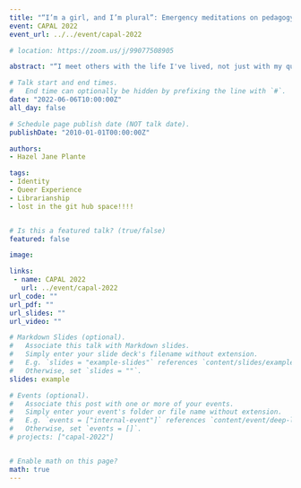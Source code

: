 ```yaml
---
title: "“I’m a girl, and I’m plural”: Emergency meditations on pedagogy, mindfulness, layered identities, and libraries "
event: CAPAL 2022
event_url: ../../event/capal-2022

# location: https://zoom.us/j/99077508905

abstract: "“I meet others with the life I've lived, not just with my questions.” - Krista Tippett. While working amidst a global pandemic, many of us have been inviting students, researchers, and colleagues into our homes for meetings, classes, and consultations. At times, we have likely felt a sense of connection and compassion, in part because we have become keenly aware that we are all suffering. In this paper, Hazel Jane Plante will discuss opening her pedagogical practice to allow space for mindfulness, embodiment, and knowledge gained from her layered identity as an academic librarian, a queer trans femme, a Buddhist, and a novelist."   

# Talk start and end times.
#   End time can optionally be hidden by prefixing the line with `#`.
date: "2022-06-06T10:00:00Z"
all_day: false

# Schedule page publish date (NOT talk date).
publishDate: "2010-01-01T00:00:00Z"

authors:
- Hazel Jane Plante

tags: 
- Identity
- Queer Experience 
- Librarianship
- lost in the git hub space!!!!


# Is this a featured talk? (true/false)
featured: false

image:

links:
 - name: CAPAL 2022
   url: ../event/capal-2022
url_code: ""
url_pdf: ""
url_slides: ""
url_video: ""

# Markdown Slides (optional).
#   Associate this talk with Markdown slides.
#   Simply enter your slide deck's filename without extension.
#   E.g. `slides = "example-slides"` references `content/slides/example-slides.md`.
#   Otherwise, set `slides = ""`.
slides: example

# Events (optional).
#   Associate this post with one or more of your events.
#   Simply enter your event's folder or file name without extension.
#   E.g. `events = ["internal-event"]` references `content/event/deep-learning/index.md`.
#   Otherwise, set `events = []`.
# projects: ["capal-2022"]


# Enable math on this page?
math: true
---
```


